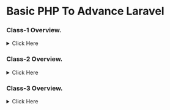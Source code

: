 # Basic PHP To Advance Laravel

### Class-1 Overview.

<details>
  <summary>Click Here</summary>

#### 1. Github.

- What is Git & Github

- Why need Git & Github

- Git bash Downloads & Installation

- Create an Account on Github

- Create project Local to Online

- Create Project Online

- How to fork any github project from another account.

#### 2. IDE / Code Editor.

 - Vs Code Downloads.

 - Vs Code Editor keyboard shortcuts.
  
 - Important Package installation



</details>


### Class-2 Overview.

<details>

<summary>Click Here</summary>

#### 1. PHP Language.

- History of php.

- How does php work.

- Power of php.
  
#### 2. Environment setup, Code Structure & Run Code.

- Server setup.

- Code syntax & run code.

- How to write Php code in html.

#### 3. Variable.

- What is Variable?.

- Declaration rules of common variables.

- Declaration rules of Constant variables 
   
   ``` 
   define(name, value, case-insensitive) 

  ```

- Different between variable & constant.


#### 4. Print Way.

- Concat string, inverted comma.

- echo, Printf, sprintf.


#### 5. Different types of Data types.

- Most commonly used scalar (মৌলিক) data types - (String, Integer, float, Boolean).

- Compound (যৌগিক) data types - (Array, Object).

- Null, Resource-.

  </details>



### Class-3 Overview.

<details>

<summary> Click Here</summary>

#### 4. Operators and its types in php.


- ##### Arithmetic (গাণিতিক অপারেটর) 

  ``` 
   + ,  - ,  * ,  / ,  % (Modulus),  ** (Exponentiation)

  ```

- ##### Assignment (নির্ধারণ অপারেটর).
  
  ``` 
   =, +=, -=, *=, /=

  ```

- ##### Comparison (তুলনা).
  
  ``` 
   ==, !=, ===, !==, < (less), > (greater), <=, >=

  ```

- ##### Increment / decrement.
  
  ``` 
  ++a, a++, --a, a-- 

  ```

- ##### Logical and others.

  ``` 
   !, &&, || 

  ```


 </details>